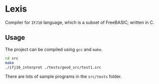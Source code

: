 # Lexis

Compiler for `IFJ10` language, which is a subset of FreeBASIC; written in C.

## Usage
The project can be compiled using `gcc` and `make`.

```bash
cd src
make
./ifj10_interpret ./tests/good_src/test1.src
```

There are lots of sample programs in the `src/tests` folder.